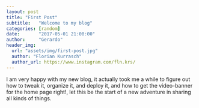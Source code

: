 ```yaml
---
layout: post
title: "First Post"
subtitle:   "Welcome to my blog"
categories: [random]
date:       "2017-05-01 21:00:00"
author:     "Gerardo"
header_img:
  url: "assets/img/first-post.jpg"
  author: "Florian Kurrasch"
  author_url: https://www.instagram.com/fln.krs/
---
```


<p>I am very happy with my new blog, it actually took me a while to figure out how to tweak it, organize it, and deploy it, 
and how to get the video-banner for the home page right!, let this be the start of a new adventure in sharing all
kinds of things.</p>
